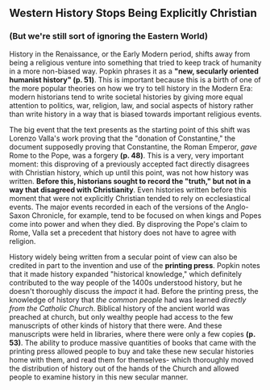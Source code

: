 ## Western History Stops Being Explicitly Christian
### (But we're still sort of ignoring the Eastern World)

History in the Renaissance, or the Early Modern period, shifts away from being a religious venture into something that tried to keep track of humanity in a more non-biased way. Popkin phrases it as a **"new, secularly oriented humanist history" (p. 51)**. This is important because this is a birth of one of the more popular theories on how we try to tell history in the Modern Era: modern historians tend to write societal histories by giving more equal attention to politics, war, religion, law, and social aspects of history rather than write history in a way that is biased towards important religious events.

The big event that the text presents as the starting point of this shift was Lorenzo Valla's work proving that the "donation of Constantine," the document supposedly proving that Constantine, the Roman Emperor, _gave_ Rome to the Pope, was a forgery **(p. 48)**. This is a very, very important moment: this disproving of a previously accepted fact directly disagrees with Christian history, which up until this point, was not how history was written. **Before this, historians sought to record the "truth," but not in a way that disagreed with Christianity**. Even histories written before this moment that were not explicitly Christian tended to rely on ecclesiastical events. The major events recorded in each of the versions of the Anglo-Saxon Chronicle, for example, tend to be focused on when kings and Popes come into power and when they died. By disproving the Pope's claim to Rome, Valla set a precedent that history does not have to agree with religion.

History widely being written from a secular point of view can also be credited in part to the invention and use of the **printing press**. Popkin notes that it made history expanded "historical knowledge," which definitely contributed to the way people of the 1400s understood history, but he doesn't thoroughly discuss the _impact_ it had. Before the printing press, the knowledge of history that _the common people_ had was learned _directly from the Catholic Church_. Biblical history of the ancient world was preached at church, but only wealthy people had access to the few manuscripts of other kinds of history that there were. And these manuscripts were held in libraries, where there were only a few copies **(p. 53)**. The ability to produce massive quantities of books that came with the printing press allowed people to buy and take these new secular histories home with them, and read them for themselves- which thoroughly moved the distribution of history out of the hands of the Church and allowed people to examine history in this new secular manner.
